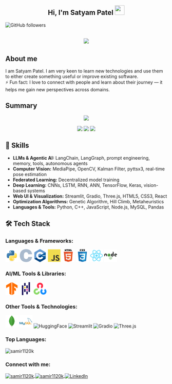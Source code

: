 <h2 align="center">Hi, I'm Satyam Patel <img src="https://user-images.githubusercontent.com/39955420/147578264-bae0526c-028a-49d2-8af8-d08bb4edbd2a.gif" height="30" width="30"></h2>

![GitHub followers](https://img.shields.io/github/followers/samir1120k)

<h2 align="center"><img src="https://user-images.githubusercontent.com/39955420/147578199-56632b69-b3e8-4d9f-97e2-f046a1c2cba0.gif"></h2>

<h2>About me</h2>

I am Satyam Patel. I am very keen to learn new technologies and use them to either create something useful or improve existing software.  
⚡ Fun fact: I love to connect with people and learn about their journey — it helps me gain new perspectives across domains.

<h2>Summary</h2>

<p align="center">
  <img src="http://github-profile-summary-cards.vercel.app/api/cards/profile-details?username=samir1120k&theme=nightowl" />
</p>

<p align="center">
  <img src="http://github-profile-summary-cards.vercel.app/api/cards/stats?username=samir1120k&theme=nightowl" />
  <img src="http://github-profile-summary-cards.vercel.app/api/cards/productive-time?username=samir1120k&theme=nightowl&utcOffset=8" />
  <img src="https://github-readme-streak-stats.herokuapp.com/?user=samir1120k&theme=nightowl" />
</p>

<h2>🚀 Skills</h2>

<ul>
  <li><strong>LLMs & Agentic AI:</strong> LangChain, LangGraph, prompt engineering, memory, tools, autonomous agents</li>
  <li><strong>Computer Vision:</strong> MediaPipe, OpenCV, Kalman Filter, pyttsx3, real-time pose estimation</li>
  <li><strong>Federated Learning:</strong> Decentralized model training</li>
  <li><strong>Deep Learning:</strong> CNNs, LSTM, RNN, ANN, TensorFlow, Keras, vision-based systems</li>
  <li><strong>Web UI & Visualization:</strong> Streamlit, Gradio, Three.js, HTML5, CSS3, React</li>
  <li><strong>Optimization Algorithms:</strong> Genetic Algorithm, Hill Climb, Metaheuristics</li>
  <li><strong>Languages & Tools:</strong> Python, C++, JavaScript, Node.js, MySQL, Pandas</li>
</ul>

<h2>🛠 Tech Stack</h2>

<h3 align="left">Languages & Frameworks:</h3>
<p align="left">
  <img src="https://raw.githubusercontent.com/devicons/devicon/master/icons/python/python-original.svg" alt="Python" width="40" height="40"/>
  <img src="https://raw.githubusercontent.com/devicons/devicon/master/icons/c/c-original.svg" alt="C" width="40" height="40"/>
  <img src="https://raw.githubusercontent.com/devicons/devicon/master/icons/cplusplus/cplusplus-original.svg" alt="C++" width="40" height="40"/>
  <img src="https://raw.githubusercontent.com/devicons/devicon/master/icons/javascript/javascript-original.svg" alt="JavaScript" width="40" height="40"/>
  <img src="https://raw.githubusercontent.com/devicons/devicon/master/icons/html5/html5-original-wordmark.svg" alt="HTML" width="40" height="40"/>
  <img src="https://raw.githubusercontent.com/devicons/devicon/master/icons/css3/css3-original-wordmark.svg" alt="CSS" width="40" height="40"/>
  <img src="https://raw.githubusercontent.com/devicons/devicon/master/icons/react/react-original.svg" alt="React" width="40" height="40"/>
  <img src="https://raw.githubusercontent.com/devicons/devicon/master/icons/nodejs/nodejs-original-wordmark.svg" alt="Node.js" width="40" height="40"/>
</p>

<h3 align="left">AI/ML Tools & Libraries:</h3>
<p align="left">
  <img src="https://raw.githubusercontent.com/devicons/devicon/master/icons/tensorflow/tensorflow-original.svg" alt="TensorFlow" width="40" height="40"/>
  <img src="https://raw.githubusercontent.com/devicons/devicon/master/icons/pandas/pandas-original.svg" alt="Pandas" width="40" height="40"/>
  <img src="https://raw.githubusercontent.com/devicons/devicon/master/icons/opencv/opencv-original.svg" alt="OpenCV" width="40" height="40"/>
 
</p>

<h3 align="left">Other Tools & Technologies:</h3>
<p align="left">

 <img src="https://raw.githubusercontent.com/devicons/devicon/master/icons/mongodb/mongodb-original.svg" alt="MongoDB" width="40" height="40"/>
  <img src="https://raw.githubusercontent.com/devicons/devicon/master/icons/mysql/mysql-original-wordmark.svg" alt="MySQL" width="40" height="40"/>
  <img src="https://huggingface.co/front/assets/huggingface_logo-noborder.svg" alt="HuggingFace" width="40" height="40"/>
  <img src="https://streamlit.io/images/brand/streamlit-mark-color.svg" alt="Streamlit" width="40" height="40"/>
  <img src="https://avatars.githubusercontent.com/u/68943945?s=200&v=4" alt="Gradio" width="40" height="40"/>
 <img src="https://upload.wikimedia.org/wikipedia/commons/thumb/3/3f/Three.js_Icon.svg/2048px-Three.js_Icon.svg.png" alt="Three.js" width="40" height="40"/>
  
</p>

<h3 align="left">Top Languages:</h3>
<p>
  <img align="center" src="https://github-readme-stats.vercel.app/api/top-langs?username=samir1120k&show_icons=true&locale=en&layout=compact" alt="samir1120k" />
</p>

<h3 align="left">Connect with me:</h3>
<p align="left">
  <a href="https://www.leetcode.com/samir1120k" target="blank">
    <img align="center" src="https://raw.githubusercontent.com/rahuldkjain/github-profile-readme-generator/master/src/images/icons/Social/leet-code.svg" alt="samir1120k" height="30" width="40" />
  </a>
  <a href="https://codeforces.com/profile/samir1120k" target="blank">
    <img align="center" src="https://raw.githubusercontent.com/rahuldkjain/github-profile-readme-generator/master/src/images/icons/Social/codeforces.svg" alt="samir1120k" height="30" width="40" />
  </a>
 <a href="https://www.linkedin.com/in/satyam-patel-8a4254279/" target="blank">
  <img align="center" src="https://raw.githubusercontent.com/rahuldkjain/github-profile-readme-generator/master/src/images/icons/Social/linked-in-alt.svg" alt="LinkedIn" height="30" width="40" />
</a>

</p>
